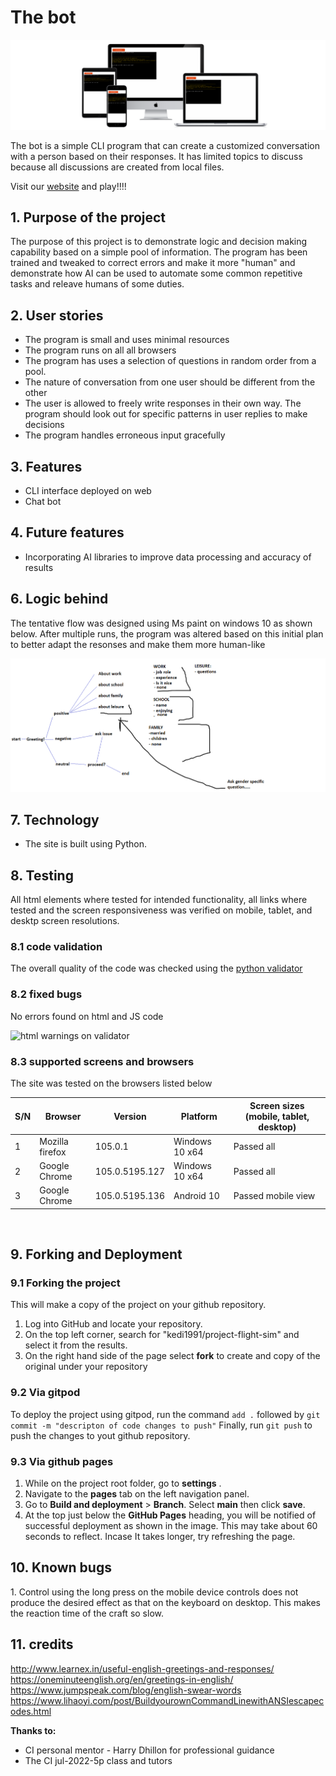 **<h1>The bot</h1>**
![mockup for different screen sizes](./resources/images/mockup.png)

The bot is a simple CLI program that can create a customized conversation with a person based on their responses. It has limited topics to discuss because all discussions are created from local files.

Visit our [website](https://the-bot.herokuapp.com/) and play!!!!
<h2>1. Purpose of the project</h2>

The purpose of this project is to demonstrate logic and decision making capability based on a simple pool of information. The program has been trained and tweaked to correct errors and make it more "human" and demonstrate how AI can be used to automate some common repetitive tasks and releave humans of some duties.

<h2>2. User stories</h2>

- The program is small and uses minimal resources
- The program runs on all all browsers
- The program has uses a selection of questions in random order from a pool. 
- The nature of conversation from one user should be different from the other
- The user is allowed to freely write responses in their own way. The program should look out for specific patterns in user replies to make decisions
- The program handles erroneous input gracefully


<h2>3. Features</h2>

- CLI interface deployed on web
- Chat bot

<h2>4. Future features</h2>

- Incorporating AI libraries to improve data processing and accuracy of results


<h2>6. Logic behind</h2>

The tentative flow was designed using Ms paint on windows 10 as shown below. After multiple runs, the program was altered based on this initial plan to better adapt the resonses and make them more human-like

![the logic behing the k-bot application](./resources/images/flow_python.png)


<h2>7. Technology</h2>

- The site is built using Python.

<h2>8. Testing</h2>

All html elements where tested for intended functionality, all links where tested and the screen responsiveness was verified on mobile, tablet, and desktp screen resolutions.

<h3>8.1 code validation</h3>

The overall quality of the code was checked using the [python validator](https://validator.w3.org/)

<h3> 8.2 fixed bugs</h3>

No errors found on html and JS code

![html warnings on validator](./assets/images/tests/test_flight.png)

<h3>8.3 supported screens and browsers</h3>
 
The site was tested on the browsers listed below

| S/N | Browser         | Version        | Platform       | Screen sizes (mobile, tablet, desktop) |
|-----|-----------------|----------------|----------------|----------------------------------------|
| 1   | Mozilla firefox | 105.0.1        | Windows 10 x64 | Passed all                             |
| 2   | Google Chrome   | 105.0.5195.127 | Windows 10 x64 | Passed all                             |
| 3   | Google Chrome   | 105.0.5195.136 | Android 10     | Passed mobile view                     |

<br>


<h2>9. Forking and Deployment</h2>

<h3>9.1 Forking the project</h3>
This will make a copy of the project on your github repository.

1. Log into GitHub and locate your repository.
2. On the top left corner, search for "kedi1991/project-flight-sim" and select it from the results.
3. On the right hand side of the page select  **fork** to create and copy of the original under your repository

<h3>9.2 Via gitpod</h3>

To deploy the project using gitpod, run the command `add .` followed by `git commit -m "descripton of code changes to push"` 
Finally, run `git push` to push the changes to yout github repository.

<h3>9.3 Via github pages</h3>

1. While on the project root folder, go to **settings** .
2. Navigate to the **pages** tab on the left navigation panel.
3. Go to **Build and deployment** > **Branch**. Select **main** then click **save**.
4. At the top just below the **GitHub Pages** heading, you will be notified of successful deployment as shown in the image. This may take about 60 seconds to reflect. Incase It takes longer, try refreshing the page.

<h2>10. Known bugs</h2>
1. Control using the long press on the mobile device controls does not produce the desired effect as that on the keyboard on desktop. This makes the reaction time of the craft so slow.

<h2>11. credits</h2>

http://www.learnex.in/useful-english-greetings-and-responses/
https://oneminuteenglish.org/en/greetings-in-english/
https://www.jumpspeak.com/blog/english-swear-words
https://www.lihaoyi.com/post/BuildyourownCommandLinewithANSIescapecodes.html

**Thanks to:**
- CI personal mentor - Harry Dhillon for professional guidance
- The CI jul-2022-5p class and tutors




